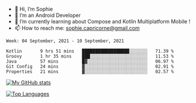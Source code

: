 - 👋 Hi, I’m Sophie
- 👀 I’m an Android Developer
- 🌱 I’m currently learning about Compose and Kotlin Multiplatform Mobile !
- 📫 How to reach me: sophie.capricorne@gmail.com


<!--START_SECTION:waka-->
```text
Week: 04 September, 2021 - 10 September, 2021

Kotlin       9 hrs 51 mins   ██████████████████░░░░░░░   71.39 % 
Groovy       1 hr 35 mins    ███░░░░░░░░░░░░░░░░░░░░░░   11.53 % 
Java         57 mins         █▓░░░░░░░░░░░░░░░░░░░░░░░   06.97 % 
Git Config   24 mins         ▓░░░░░░░░░░░░░░░░░░░░░░░░   02.91 % 
Properties   21 mins         ▓░░░░░░░░░░░░░░░░░░░░░░░░   02.57 % 
```
<!--END_SECTION:waka-->

[![My GitHub stats](https://github-readme-stats.vercel.app/api?username=sophicapri&show_icons=true&theme=buefy)](https://github.com/anuraghazra/github-readme-stats)

[![Top Languages](https://github-readme-stats.vercel.app/api/top-langs/?username=sophicapri&langs_count=3&layout=compact)](https://github.com/anuraghazra/github-readme-stats)

